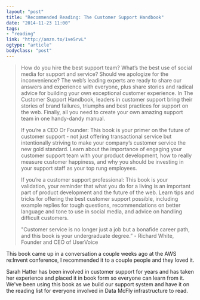 ```yaml
---
layout: "post"
title: "Recommended Reading: The Customer Support Handbook"
date: "2014-11-23 11:00"
tags: 
- "reading"
link: "http://amzn.to/1ve5rvL"
ogtype: "article"
bodyclass: "post"
---
```


> How do you hire the best support team? What’s the best use of social media for support and service? Should we apologize for the inconvenience? The web’s leading experts are ready to share our answers and experience with everyone, plus share stories and radical advice for building your own exceptional customer experience. In The Customer Support Handbook, leaders in customer support bring their stories of brand failures, triumphs and best practices for support on the web. Finally, all you need to create your own amazing support team in one handy-dandy manual. 
> 
> If you’re a CEO Or Founder: This book is your primer on the future of customer support - not just offering transactional service but intentionally striving to make your company’s customer service the new gold standard. Learn about the importance of engaging your customer support team with your product development, how to really measure customer happiness, and why you should be investing in your support staff as your top rung employees. 
> 
> If you’re a customer support professional: This book is your validation, your reminder that what you do for a living is an important part of product development and the future of the web. Learn tips and tricks for offering the best customer support possible, including example replies for tough questions, recommendations on better language and tone to use in social media, and advice on handling difficult customers.
> 
> "Customer service is no longer just a job but a bonafide career path, and this book is your undergraduate degree.” - Richard White, Founder and CEO of UserVoice

This book came up in a conversation a couple weeks ago at the AWS re:Invent conference, I recommended it to a couple people and they loved it.

Sarah Hatter has been involved in customer support for years and has taken her experience and placed it in book form so everyone can learn from it. We've been using this book as we build our support system and have it on the reading list for everyone involved in Data McFly infrastructure to read.